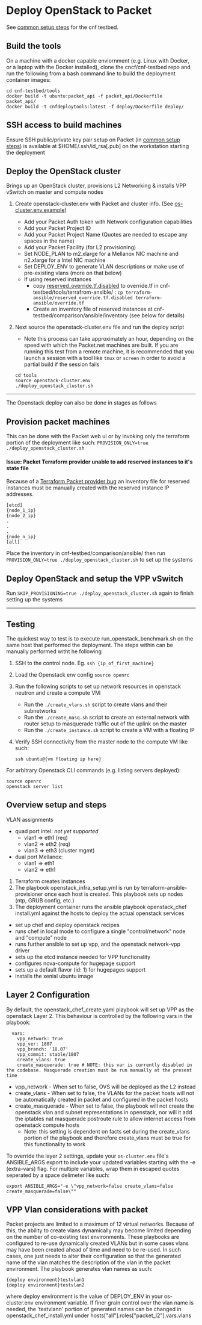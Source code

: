 # Deploy OpenStack to Packet

See [common setup steps](steps_to_deploy_testbed.mkd#common-steps) for the cnf testbed.

## Build the tools

On a machine with a docker capable enviornment (e.g. Linux with Docker, or a laptop with the Docker installed), clone the cncf/cnf-testbed repo and run the following from a bash command line to build the deployment container images:

```
cd cnf-testbed/tools
docker build -t ubuntu:packet_api -f packet_api/Dockerfile  packet_api/
docker build -t cnfdeploytools:latest -f deploy/Dockerfile deploy/
```

## SSH access to build machines

Ensure SSH public/private key pair setup on Packet (in [common setup steps](steps_to_deploy_testbed.mkd#common-steps)) is available at $HOME/.ssh/id_rsa[.pub] on the workstation starting the deployment

## Deploy the OpenStack cluster
Brings up an OpenStack cluster, provisions L2 Networking & installs VPP vSwitch on master and compute nodes

1. Create openstack-cluster.env with Packet and cluster info.  (See [os-cluster.env.example](tools/os-cluster.env.example))
   * Add your Packet Auth token with Network configuration capabilities
   * Add your Packet Project ID
   * Add your Packet Project Name (Quotes are needed to escape any spaces in the name)
   * Add your Packet Facility (for L2 provisioning)
   * Set NODE_PLAN to m2.xlarge for a Mellanox NIC machine and n2.xlarge for a Intel NIC machine
   * Set DEPLOY_ENV to generate VLAN descriptions or make use of pre-existing vlans (more on that below)
   * If using reserved instances
     * copy [reserved_override.tf.disabled](tools/terrafrom-ansible/reserved_override.tf.disabled) to override.tf in cnf-testbed/tools/terrafrom-ansible/ : `cp terraform-ansible/reserved_override.tf.disabled terraform-ansible/override.tf`
     * Create an inventory file of reserved instances at cnf-testbed/comparison/ansible/inventory (see below for details)
3. Next source the openstack-cluster.env file and run the deploy script
   * Note this process can take approximately an hour, depending on the speed with which the Packet.net machines are built. If you are running this test from a remote machine, it is recommended that you launch a session with a tool like `tmux` or `screen` in order to avoid a partial build if the session fails


    ```
    cd tools
    source openstack-cluster.env
    ./deploy_openstack_cluster.sh
    ```

---

The Openstack deploy can also be done in stages as follows

## Provision packet machines

This can be done with the Packet web ui or by invoking only the terraform portion of the deployment like such: 
`PROVISION_ONLY=true ./deploy_openstack_cluster.sh`

#### Issue: Packet Terraform provider unable to add reserved instances to it's state file

Because of a [Terraform Packet provider bug](https://github.com/cncf/cnf-testbed/issues/215) an inventory file for reserved instances must be manually created with the reserved instance IP addresses. 

```
[etcd]
{node_1_ip}
{node_2_ip}
.
.
.
{node_n_ip}
[all]
```
Place the inventory in cnf-testbed/comparison/ansible/ then run `PROVISION_ONLY=true ./deploy_openstack_cluster.sh` to set up the systems

## Deploy OpenStack and setup the VPP vSwitch

Run `SKIP_PROVISIONING=true ./deploy_openstack_cluster.sh` again to finish setting up the systems


---


## Testing

The quickest way to test is to execute run_openstack_benchmark.sh on the same host that performed the deployment. The steps within can be manually performed witht he following

1. SSH to the control node.  Eg.  `ssh {ip_of_first_machine}`

2. Load the Openstack env config `source openrc`

3. Run the following scripts to set up network resources in openstack neutron and create a compute VM:
   * Run the `./create_vlans.sh` script to create vlans and their subnetworks
   * Run the `./create_masq.sh` script to create an external network with router setup to masquerade traffic out of the uplink on the master
   * Run the `./create_instance.sh` script to create a VM with a floating IP

4. Verify SSH connectivity from the master node to the compute VM like such:

    `ssh ubuntu@{vm floating ip here}`


For arbitrary Openstack CLI commands (e.g. listing servers deployed):

```
source openrc
openstack server list
```


## Overview setup and steps

VLAN assignments
* quad port intel: 
_not yet supported_
  * vlan1 => eth1 (req)
  * vlan2 => eth2 (req)
  * vlan3 => eth3 (cluster mgmt)
* dual port Mellanox:
  * vlan1 => eth1
  * vlan2 => eth1


1. Terraform creates instances
2. The playbook openstack_infra_setup.yml is run by terraform-ansible-provisioner once each host is created. This playbook sets up nodes (ntp, GRUB config, etc.)
3. The deployment container runs the ansible playbook openstack_chef install.yml against the hosts to deploy the actual openstack services
  - set up chef and deploy openstack recipes
  - runs chef in local mode to configure a single "control/network" node and "compute" node
  - runs further ansible to set up vpp, and the openstack network-vpp driver
  - sets up the etcd instance needed for VPP functionality
  - configures nova-compute for hugepage support
  - sets up a default flavor (id: 1) for hugepages support
  - installs the xenial ubuntu image


## Layer 2 Configuration

By default, the openstack_chef_create.yaml playbook will set up VPP as the openstack Layer 2. This behaviour is controlled by the following vars in the playbook:

```
  vars:
    vpp_network: true
    vpp_ver: 1807
    vpp_branch: '18.07'
    vpp_commit: stable/1807
    create_vlans: true
    create_masquerade: true # NOTE: this var is currently disabled in the codebase. Masquerade creation must be run manually at the present time
```

* vpp_network - When set to false, OVS will be deployed as the L2 instead
* create_vlans - When set to false, the VLANs for the packet hosts will not be automatically created in packet and configured in the packet hosts
* create_masquerade - When set to false, the playbook will not create the openstack vlan and subnet representations in openstack, nor will it add the iptables nat masquerade postroute rule to allow internet access from openstack compute hosts
    * Note: this setting is dependent on facts set during the create_vlans portion of the playbook and therefore create_vlans must be true for this functionality to work

To override the layer 2 settings, update your `os-cluster.env` file's ANSIBLE_ARGS export to include your updated variables starting with the -e (extra-vars) flag. For multiple variables, wrap them in escaped quotes seperated by a space delimeter like such:

`export ANSIBLE_ARGS="-e \"vpp_network=false create_vlans=false create_masquerade=false\""`

## VPP Vlan considerations with packet

Packet projects are limited to a maximum of 12 virtual networks. Because of this, the ability to create vlans dynamically may become limited depending on the number of co-existing test environments. These playbooks are configured to re-use dynamically created VLANs but in some cases vlans may have been created ahead of time and need to be re-used. In such cases, one just needs to alter their configuration so that the generated name of the vlan matches the description of the vlan in the packet environment. The playbook generates vlan names as such:

```
{deploy environment}testvlan1
{deploy environment}testvlan2
```

where deploy environment is the value of DEPLOY_ENV in your os-cluster.env environment variable. If finer grain control over the vlan name is needed, the 'testvlan*n*' portion of generated names can be changed in openstack_chef_install.yml under hosts["all"].roles["packet_l2"].vars.vlans

